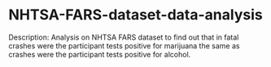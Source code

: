 # NHTSA-FARS-dataset-data-analysis

Description: Analysis on NHTSA FARS dataset to find out that in fatal crashes were the participant tests positive for marijuana the same as crashes were the participant tests positive for alcohol.
